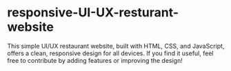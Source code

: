 # responsive-UI-UX-resturant-website
This simple UI/UX restaurant website, built with HTML, CSS, and JavaScript, offers a clean, responsive design for all devices. If you find it useful, feel free to contribute by adding features or improving the design!
